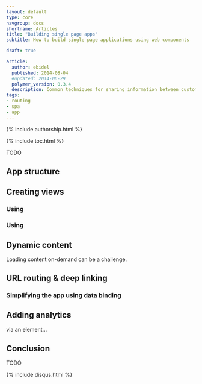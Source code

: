 ```yaml
---
layout: default
type: core
navgroup: docs
shortname: Articles
title: "Building single page apps"
subtitle: How to build single page applications using web components

draft: true

article:
  author: ebidel
  published: 2014-08-04
  #updated: 2014-06-29
  polymer_version: 0.3.4
  description: Common techniques for sharing information between custom elements
tags:
- routing
- spa
- app
---
```


{% include authorship.html %}

{% include toc.html %}

TODO

## App structure

## Creating views

### Using <core-pages>

### Using <core-animated-pages>

## Dynamic content

Loading content on-demand can be a challenge.

## URL routing &amp; deep linking

### Simplifying the app using data binding

## Adding analytics

via an element...

## Conclusion

TODO

{% include disqus.html %}

